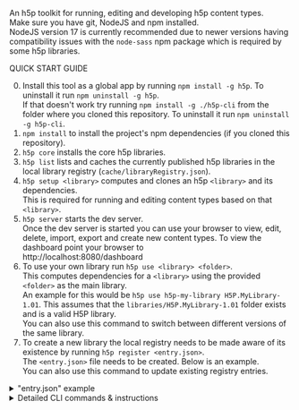 An h5p toolkit for running, editing and developing h5p content types.  
Make sure you have git, NodeJS and npm installed.  
NodeJS version 17 is currently recommended due to newer versions having compatibility issues with the `node-sass` npm package which is required by some h5p libraries.  

QUICK START GUIDE

0. Install this tool as a global app by running `npm install -g h5p`. To uninstall it run `npm uninstall -g h5p`.  
If that doesn't work try running `npm install -g ./h5p-cli` from the folder where you cloned this repository. To uninstall it run `npm uninstall -g h5p-cli`.  
1. `npm install` to install the project's npm dependencies (if you cloned this repository).  
2. `h5p core` installs the core h5p libraries.  
3. `h5p list` lists and caches the currently published h5p libraries in the local library registry (`cache/libraryRegistry.json`).  
4. `h5p setup <library>` computes and clones an h5p `<library>` and its dependencies.  
This is required for running and editing content types based on that `<library>`.  
5. `h5p server` starts the dev server.  
Once the dev server is started you can use your browser to view, edit, delete, import, export and create new content types. To view the dashboard point your browser to  
http://localhost:8080/dashboard  
6. To use your own library run `h5p use <library> <folder>`.  
This computes dependencies for a `<library>` using the provided `<folder>` as the main library.  
An example for this would be `h5p use h5p-my-library H5P.MyLibrary-1.01`. This assumes that the `libraries/H5P.MyLibrary-1.01` folder exists and is a valid H5P library.  
You can also use this command to switch between different versions of the same library.  
7. To create a new library the local registry needs to be made aware of its existence by running `h5p register <entry.json>`.  
The `<entry.json>` file needs to be created. Below is an example.  
You can also use this command to update existing registry entries.  
<details>
<summary>"entry.json" example</summary>

  ```
  {
    "H5P.Accordion": {
      "id": "H5P.Accordion", // library machine name
      "title": "Accordion",
      "repo": { // optional; required for clone, install and deps commands
        "type": "github",
        "url": "https://github.com/h5p/h5p-accordion"
      },
      "author": "Batman",
      "runnable": true, // specify true if this is a main library from which you can create content types; false if it's a dependency for another
      "repoName": "h5p-accordion", // library name
      "org": "h5p" // github organization under which the library is published; optional; required for clone, install and deps commands
    }
  }
  ```

</details>

<details>
<summary>Detailed CLI commands & instructions</summary>

1. `npm install` to install the project's npm dependencies.  
2. `h5p core` installs the core h5p libraries.  
These are required to view and edit h5p content types.  
3. `h5p list` lists the current h5p libraries.  
4. `h5p register <entry.json>` updates the local registry file.  
5. `h5p deps <library> <mode> [saveToCache] [version] [folder]` computes dependencies for an h5p library.  
Use `view` or `edit` for `<mode>` to generate dependencies for those cases.  
Specify `1` for `<saveToCache>` to save the result in the cache folder.  
Specify a `[version]` to compute deps for that version.  
Specify a `[folder]` to compute deps based on the library from `libraries/[folder]` folder.  
6. `h5p use <library> <folder>` computes view & edit dependencies for a `<library>` using the provided `libraries/<folder>` as the main library.  
7. `h5p tags <org> <library>` lists current library versions.  
8. `h5p clone <library> <mode> <useCache>` clones the library and its dependencies in the libraries folder.  
`<mode>` is the same as above and `<useCache>` can be `1` if you want it to use the cached deps.  
9. `h5p install <library> <mode> <useCache>` installs the library and its dependencies in the libraries folder.  
`<mode>` is the same as above and `<useCache>` can be `1` if you want it to use the cached deps.  
10. Below is an example for the setup CLI commands needed before viewing and editing content types in the `h5p-accordion` library.  
The first 2 commands compute dependencies for view & edit modes and saves them in the cache folder.  
The last 2 commands install the dependencies for those modes using the cached dependency lists.  
Running `h5p setup h5p-accordion` is the equivalent for all 4 commands.  
```
h5p deps h5p-accordion view 1
h5p deps h5p-accordion edit 1
h5p install h5p-accordion view 1
h5p install h5p-accordion edit 1
```
11. `h5p setup <library> [version] [download]` computes & clones/installs view and edit `<library>` dependencies.  
You can optionally specify a specific library `[version]`.  
Using `1` for the `[download]` parameter will download the libraries instead of cloning them as git repos.  
12. To check the status of the setup for a given library you can run `h5p verify <h5p-repo-name>`.  
Running `h5p verify h5p-accordion` should return something like below if the library was properly set up.  
```
{
  registry: true, // library found in registry
  lists: { view: true, edit: true }, // dependency lists are cached
  libraries: { // shows which dependencies are installed
    'FontAwesome-4.5': true,
    'H5P.AdvancedText-1.1': true,
    'H5P.Accordion-1.0': true
  },
  ok: true // overall setup status
}

```
13. `h5p server` starts the dev server.  
Once the dev server is started you can use your browser to view, edit, delete, import, export and create new content types. To view the dashboard point your browser to  
http://localhost:8080/dashboard  
14. `h5p export <library> <folder>` will export the `<library>` content type from the "content/`<folder>`" folder.  
Make sure that the library's dependency lists are cached and that the dependencies are installed.  
Once finished, the export command outputs the location of the resulting file.  
15. When viewing content types you can create and switch between resume sessions. A resume session allows you to save the state of the content type that supports it so that it will be the same on reload.  
You can create a new session by clicking on the "new session" button and entering a new name for it.  
To switch between existing sessions simply choose the one you want from the dropdown. Choose the "null" session to not save states.  
16. To stop auto reloading the view page on library file changes set `files.watch` to `false` in `config.json`.  
17. Run `h5p utils help` to get a list of utility commands.  
Each utility command can then be run via `h5p utils <cmd> [<args>...]`.  
You can also install the utils cli globally by running `npm install -g ./h5p-cli` from the folder where you cloned this repository. You can then run utils commands via `h5p-cli <cmd> [<args>...]`.  
18. Git related utility commands may require you to add your public ssh key to the ssh agent after starting it.  
Here are some guides on how to add an ssh key to the ssh agent on [Linux](https://docs.github.com/en/enterprise-cloud@latest/authentication/connecting-to-github-with-ssh/generating-a-new-ssh-key-and-adding-it-to-the-ssh-agent#adding-your-ssh-key-to-the-ssh-agent), [Mac](https://docs.github.com/en/enterprise-cloud@latest/authentication/connecting-to-github-with-ssh/generating-a-new-ssh-key-and-adding-it-to-the-ssh-agent?platform=mac#adding-your-ssh-key-to-the-ssh-agent), [Windows](https://docs.github.com/en/enterprise-cloud@latest/authentication/connecting-to-github-with-ssh/generating-a-new-ssh-key-and-adding-it-to-the-ssh-agent?platform=windows#adding-your-ssh-key-to-the-ssh-agent).  

</details>
